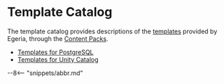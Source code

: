 <!-- SPDX-License-Identifier: CC-BY-4.0 -->
<!-- Copyright Contributors to the Egeria project. -->

# Template Catalog

The template catalog provides descriptions of the [templates](/concepts/template) provided by Egeria, through the [Content Packs](/content-packs).

* [Templates for PostgreSQL](/catalog-templates/postgres-server-templates)
* [Templates for Unity Catalog](/catalog-templates/unity-catalog-templates)

--8<-- "snippets/abbr.md"
